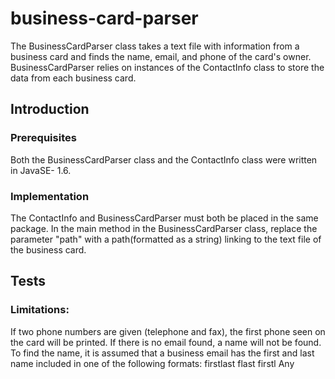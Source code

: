 # business-card-parser
The BusinessCardParser class takes a text file with information from a business card and finds the name, email, and phone of the card's owner. BusinessCardParser relies on instances of the ContactInfo class to store the data from each business card.

## Introduction
### Prerequisites 
Both the BusinessCardParser class and the ContactInfo class were written in JavaSE- 1.6. 

### Implementation
The ContactInfo and BusinessCardParser must both be placed in the same package. In the main method in the BusinessCardParser class, replace the parameter "path" with a path(formatted as a string) linking to the text file of the business card. 

## Tests


### Limitations:
If two phone numbers are given (telephone and fax), the first phone seen on the card will be printed.
If there is no email found, a name will not be found.
To find the name, it is assumed that a business email has the first and last name included in one of the following formats:
firstlast
flast
firstl
Any 


